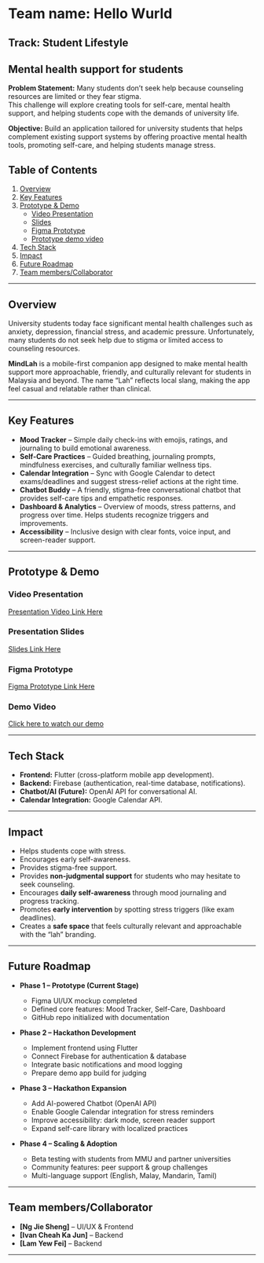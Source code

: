 # Team name: Hello Wurld
## Track: Student Lifestyle
## Mental health support for students

**Problem Statement:** 
Many students don’t seek help because counseling resources are limited or they fear stigma.  
This challenge will explore creating tools for self-care, mental health support, and helping students cope with the demands of university life.

**Objective:**
Build an application tailored for university students that helps complement existing support systems by offering proactive mental health tools, promoting self-care, and helping students manage stress.

## Table of Contents
1. [Overview](#overview)  
2. [Key Features](#key-features)  
3. [Prototype & Demo](#prototype--demo)  
   - [Video Presentation](#video-presentation)  
   - [Slides](#presentation-slides)  
   - [Figma Prototype](#figma-prototype)
   - [Prototype demo video](#demo-video)
4. [Tech Stack](#tech-stack)  
5. [Impact](#impact)
6. [Future Roadmap](#future-roadmap)  
7. [Team members/Collaborator](#team-memberscollaborator)  

---

##  Overview
University students today face significant mental health challenges such as anxiety, depression, financial stress, and academic pressure. Unfortunately, many students do not seek help due to stigma or limited access to counseling resources.  

**MindLah** is a mobile-first companion app designed to make mental health support more approachable, friendly, and culturally relevant for students in Malaysia and beyond. The name “Lah” reflects local slang, making the app feel casual and relatable rather than clinical.  

---

##  Key Features
-  **Mood Tracker** – Simple daily check-ins with emojis, ratings, and journaling to build emotional awareness.  
-  **Self-Care Practices** – Guided breathing, journaling prompts, mindfulness exercises, and culturally familiar wellness tips.  
-  **Calendar Integration** – Sync with Google Calendar to detect exams/deadlines and suggest stress-relief actions at the right time.  
-  **Chatbot Buddy** – A friendly, stigma-free conversational chatbot that provides self-care tips and empathetic responses.  
-  **Dashboard & Analytics** – Overview of moods, stress patterns, and progress over time. Helps students recognize triggers and improvements.  
-  **Accessibility** – Inclusive design with clear fonts, voice input, and screen-reader support.  

---

##  Prototype & Demo

###  Video Presentation  
 [Presentation Video Link Here](https://youtu.be/LiDxkq4r2e4)  

###  Presentation Slides  
 [Slides Link Here](https://www.canva.com/design/DAGx-9aaM0k/Q_oXlKpKZ_CyiggLRsPFpw/edit?utm_content=DAGx-9aaM0k&utm_campaign=designshare&utm_medium=link2&utm_source=sharebutton)  

###  Figma Prototype  
 [Figma Prototype Link Here](https://www.figma.com/make/aiCWRahZlInSBf6zbkrriW/Mental-Health-Mobile-App?node-id=0-1&p=f&fullscreen=1)  

 ### Demo Video
[Click here to watch our demo](https://youtu.be/kyBjTrBltyI)

---

##  Tech Stack
- **Frontend:** Flutter (cross-platform mobile app development).  
- **Backend:** Firebase (authentication, real-time database, notifications).  
- **Chatbot/AI (Future):** OpenAI API for conversational AI.  
- **Calendar Integration:** Google Calendar API.  

---

##  Impact
- Helps students cope with stress.
- Encourages early self-awareness.
- Provides stigma-free support.
- Provides **non-judgmental support** for students who may hesitate to seek counseling.  
- Encourages **daily self-awareness** through mood journaling and progress tracking.  
- Promotes **early intervention** by spotting stress triggers (like exam deadlines).  
- Creates a **safe space** that feels culturally relevant and approachable with the “lah” branding.  

---

## Future Roadmap

- **Phase 1 – Prototype (Current Stage)**
  - Figma UI/UX mockup completed
  - Defined core features: Mood Tracker, Self-Care, Dashboard
  - GitHub repo initialized with documentation

- **Phase 2 – Hackathon Development**
  - Implement frontend using Flutter
  - Connect Firebase for authentication & database
  - Integrate basic notifications and mood logging
  - Prepare demo app build for judging

- **Phase 3 – Hackathon Expansion**
  - Add AI-powered Chatbot (OpenAI API)
  - Enable Google Calendar integration for stress reminders
  - Improve accessibility: dark mode, screen reader support
  - Expand self-care library with localized practices

- **Phase 4 – Scaling & Adoption**
  - Beta testing with students from MMU and partner universities
  - Community features: peer support & group challenges
  - Multi-language support (English, Malay, Mandarin, Tamil)

---

##  Team members/Collaborator
- **[Ng Jie Sheng]** – UI/UX & Frontend 
- **[Ivan Cheah Ka Jun]** – Backend  
- **[Lam Yew Fei]** – Backend

---


